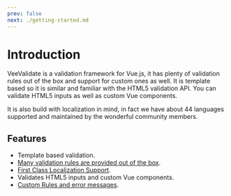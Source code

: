 ```yaml
---
prev: false
next: ./getting-started.md
---
```

# Introduction

VeeValidate is a validation framework for Vue.js, it has plenty of validation rules out of the box and support for custom ones as well. It is template based so it is similar and familiar with the HTML5 validation API. You can validate HTML5 inputs as well as custom Vue components.

It is also build with localization in mind, in fact we have about 44 languages supported and maintained by the wonderful community members.

## Features

- Template based validation.
- [Many validation rules are provided out of the box](validation#available-rules).
- [First Class Localization Support](/localization.md).
- Validates HTML5 inputs and custom Vue components.
- [Custom Rules and error messages](customization.md).

